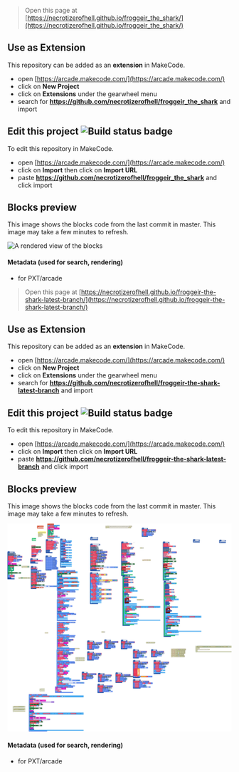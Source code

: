  


> Open this page at [https://necrotizerofhell.github.io/froggeir_the_shark/](https://necrotizerofhell.github.io/froggeir_the_shark/)

## Use as Extension

This repository can be added as an **extension** in MakeCode.

* open [https://arcade.makecode.com/](https://arcade.makecode.com/)
* click on **New Project**
* click on **Extensions** under the gearwheel menu
* search for **https://github.com/necrotizerofhell/froggeir_the_shark** and import

## Edit this project ![Build status badge](https://github.com/necrotizerofhell/froggeir_the_shark/workflows/MakeCode/badge.svg)

To edit this repository in MakeCode.

* open [https://arcade.makecode.com/](https://arcade.makecode.com/)
* click on **Import** then click on **Import URL**
* paste **https://github.com/necrotizerofhell/froggeir_the_shark** and click import

## Blocks preview

This image shows the blocks code from the last commit in master.
This image may take a few minutes to refresh.

![A rendered view of the blocks](https://github.com/necrotizerofhell/froggeir_the_shark/raw/master/.github/makecode/blocks.png)

#### Metadata (used for search, rendering)

* for PXT/arcade
<script src="https://makecode.com/gh-pages-embed.js"></script><script>makeCodeRender("{{ site.makecode.home_url }}", "{{ site.github.owner_name }}/{{ site.github.repository_name }}");</script>



> Open this page at [https://necrotizerofhell.github.io/froggeir-the-shark-latest-branch/](https://necrotizerofhell.github.io/froggeir-the-shark-latest-branch/)

## Use as Extension

This repository can be added as an **extension** in MakeCode.

* open [https://arcade.makecode.com/](https://arcade.makecode.com/)
* click on **New Project**
* click on **Extensions** under the gearwheel menu
* search for **https://github.com/necrotizerofhell/froggeir-the-shark-latest-branch** and import

## Edit this project ![Build status badge](https://github.com/necrotizerofhell/froggeir-the-shark-latest-branch/workflows/MakeCode/badge.svg)

To edit this repository in MakeCode.

* open [https://arcade.makecode.com/](https://arcade.makecode.com/)
* click on **Import** then click on **Import URL**
* paste **https://github.com/necrotizerofhell/froggeir-the-shark-latest-branch** and click import

## Blocks preview

This image shows the blocks code from the last commit in master.
This image may take a few minutes to refresh.

![A rendered view of the blocks](https://github.com/necrotizerofhell/froggeir-the-shark-latest-branch/raw/master/.github/makecode/blocks.png)

#### Metadata (used for search, rendering)

* for PXT/arcade
<script src="https://makecode.com/gh-pages-embed.js"></script><script>makeCodeRender("{{ site.makecode.home_url }}", "{{ site.github.owner_name }}/{{ site.github.repository_name }}");</script>
